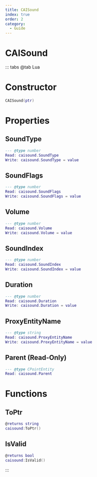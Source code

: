 ```yaml
---
title: CAISound
index: true
order: 2
category:
  - Guide
---
```


# CAISound

::: tabs
@tab Lua
# Constructor
```lua
CAISound(ptr)
```
# Properties
## SoundType 
```lua
--- @type number
Read: caisound.SoundType
Write: caisound.SoundType = value
```
## SoundFlags 
```lua
--- @type number
Read: caisound.SoundFlags
Write: caisound.SoundFlags = value
```
## Volume 
```lua
--- @type number
Read: caisound.Volume
Write: caisound.Volume = value
```
## SoundIndex 
```lua
--- @type number
Read: caisound.SoundIndex
Write: caisound.SoundIndex = value
```
## Duration 
```lua
--- @type number
Read: caisound.Duration
Write: caisound.Duration = value
```
## ProxyEntityName 
```lua
--- @type string
Read: caisound.ProxyEntityName
Write: caisound.ProxyEntityName = value
```
## Parent (Read-Only)
```lua
--- @type CPointEntity
Read: caisound.Parent
```
# Functions
## ToPtr
```lua
@returns string
caisound:ToPtr()
```
## IsValid
```lua
@returns bool
caisound:IsValid()
```

:::